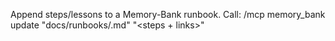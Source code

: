 Append steps/lessons to a Memory-Bank runbook.
Call: /mcp memory_bank update "docs/runbooks/<topic>.md" "<steps + links>"
